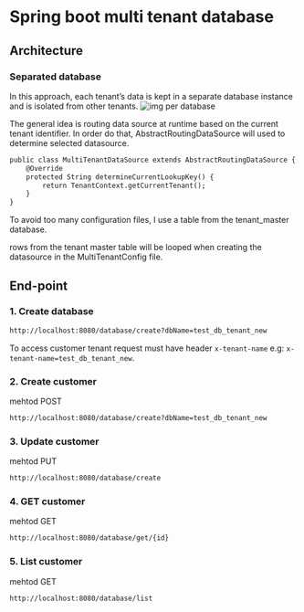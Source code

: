 # Spring boot multi tenant database

## Architecture
### Separated database
In this approach, each tenant’s data is kept in a separate database instance and is isolated from other tenants.
![img per database](https://www.baeldung.com/wp-content/uploads/2022/08/database_per_tenant.png)

The general idea is routing data source at runtime based on the current tenant identifier. In order do that, AbstractRoutingDataSource will used to determine selected datasource.
```dtd
public class MultiTenantDataSource extends AbstractRoutingDataSource {
    @Override
    protected String determineCurrentLookupKey() {
        return TenantContext.getCurrentTenant();
    }
}
```

To avoid too many configuration files, I use a table from the tenant_master database. 

rows from the tenant master table will be looped when creating the datasource in the MultiTenantConfig file.
## End-point
### 1. Create database
```bash
http://localhost:8080/database/create?dbName=test_db_tenant_new
```

To access customer tenant request must have header ```x-tenant-name``` e.g: ```x-tenant-name=test_db_tenant_new```.
### 2. Create customer
mehtod POST
```bash
http://localhost:8080/database/create?dbName=test_db_tenant_new
```
### 3. Update customer
mehtod PUT
```bash
http://localhost:8080/database/create
```
### 4. GET customer
mehtod GET
```bash
http://localhost:8080/database/get/{id}
```
### 5. List customer
mehtod GET
```bash
http://localhost:8080/database/list
```

 

